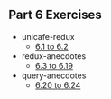 ## Part 6 Exercises

- unicafe-redux
  - [6.1 to 6.2](./unicafe-redux)
- redux-anecdotes
  - [6.3 to 6.19](./redux-anecdotes)
- query-anecdotes
  - [6.20 to 6.24](./query-anecdotes)
